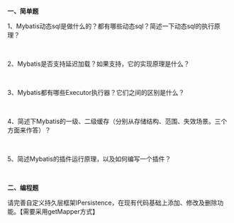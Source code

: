 **一、简单题**

1、Mybatis动态sql是做什么的？都有哪些动态sql？简述一下动态sql的执行原理？

​		

2、Mybatis是否支持延迟加载？如果支持，它的实现原理是什么？

​		

3、Mybatis都有哪些Executor执行器？它们之间的区别是什么？

​		

4、简述下Mybatis的一级、二级缓存（分别从存储结构、范围、失效场景。三个方面来作答）？

​		

5、简述Mybatis的插件运行原理，以及如何编写一个插件？

​		

**二、编程题**

请完善自定义持久层框架IPersistence，在现有代码基础上添加、修改及删除功能。【需要采用getMapper方式】